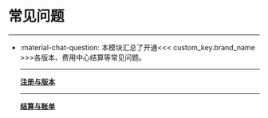 # 常见问题
---


<div class="grid cards" markdown>

-   :material-chat-question: 本模块汇总了开通<<< custom_key.brand_name >>>各版本、费用中心结算等常见问题。

    ---

    [__注册与版本__](./register-plan.md)

    ---

    [__结算与账单__](./settlement-bill.md)


    </div>








